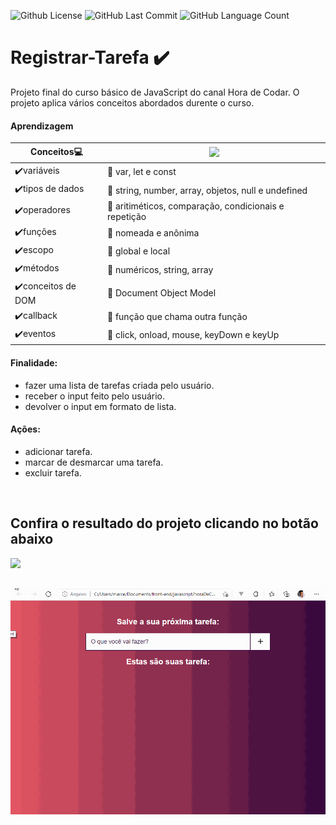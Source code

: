 <img alt="Github License" src="https://img.shields.io/github/license/Riquecelo/registrar-tarefa" /> <img alt="GitHub Last Commit" src="https://img.shields.io/github/last-commit/Riquecelo/registrar-tarefa" /> <img alt="GitHub Language Count" src="https://img.shields.io/github/languages/count/Riquecelo/registrar-tarefa" /> 
# Registrar-Tarefa ✔️

Projeto final do curso básico de JavaScript do canal Hora de Codar. O projeto aplica vários conceitos abordados durente o curso.<br>

#### Aprendizagem
|Conceitos:computer:|![](https://img.shields.io/badge/JavaScript-F7DF1E?style=for-the-badge&logo=javascript&logoColor=black)<br>|
|---------|--------
|✔️variáveis|📃 var, let e const|
|✔️tipos de dados|📃 string, number, array, objetos, null e undefined|
|✔️operadores|📃 aritiméticos, comparação, condicionais e repetição|
|✔️funções|📃 nomeada e anônima|
|✔️escopo|📃 global e local|
|✔️métodos|📃 numéricos, string, array|
|✔️conceitos de DOM|📃 Document Object Model|
|✔️callback|📃 função que chama outra função|
|✔️eventos|📃 click, onload, mouse, keyDown e keyUp|



#### Finalidade:<br> 
- fazer uma lista de tarefas criada pelo usuário.
- receber o input feito pelo usuário.
- devolver o input em formato de lista.
#### Ações:<br>
- adicionar tarefa.
- marcar de desmarcar uma tarefa.
- excluir tarefa.
<br>

## Confira o resultado do projeto clicando no botão abaixo <br>
[![](https://img.shields.io/badge/%F0%9F%91%89-AQUI-orange?style=for-the-badge)]( https://riquecelo.github.io/Registrar-Tarefa/)

##
![](https://github.com/Riquecelo/Registrar-Tarefa/blob/main/gif/tarefaComJS.gif)
